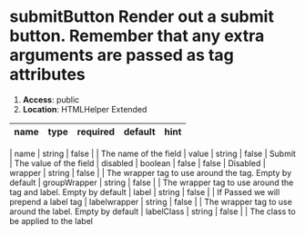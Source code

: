 
# submitButton Render out a submit button. Remember that any extra arguments are passed as tag attributes 

1. **Access**: public
2. **Location**: HTMLHelper Extended 

| name 	| type 	| required 	| default 	| hint
|:--- 	|:--- 	|:--- 		|:--- 		|:---


| name | string | false |  | The name of the field 
| value | string | false | Submit | The value of the field 
| disabled | boolean | false | false | Disabled 
| wrapper | string | false |  | The wrapper tag to use around the tag. Empty by default 
| groupWrapper | string | false |  | The wrapper tag to use around the tag and label. Empty by default 
| label | string | false |  | If Passed we will prepend a label tag 
| labelwrapper | string | false |  | The wrapper tag to use around the label. Empty by default 
| labelClass | string | false |  | The class to be applied to the label 

